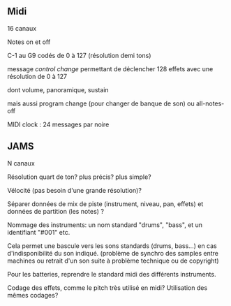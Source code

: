 
Midi
----

16 canaux

Notes on et off

C-1 au G9 codés de 0 à 127 (résolution demi tons)

message *control change* permettant de déclencher 128 effets avec une résolution de 0 à 127

dont volume, panoramique, sustain

mais aussi program change (pour changer de banque de son) ou all-notes-off

MIDI clock : 24 messages par noire

JAMS
----

N canaux

Résolution quart de ton? plus précis? plus simple?

Vélocité (pas besoin d'une grande résolution)?

Séparer données de mix de piste (instrument, niveau, pan, effets) et données de partition (les notes) ?

Nommage des instruments: un nom standard "drums", "bass", et un identifiant "#001" etc.

Cela permet une bascule vers les sons standards (drums, bass...) en cas d'indisponibilité du son indiqué. (problème de synchro des samples entre machines ou retrait d'un son suite à problème technique ou de copyright)

Pour les batteries, reprendre le standard midi des différents instruments.

Codage des effets, comme le pitch très utilisé en midi? Utilisation des mêmes codages?
